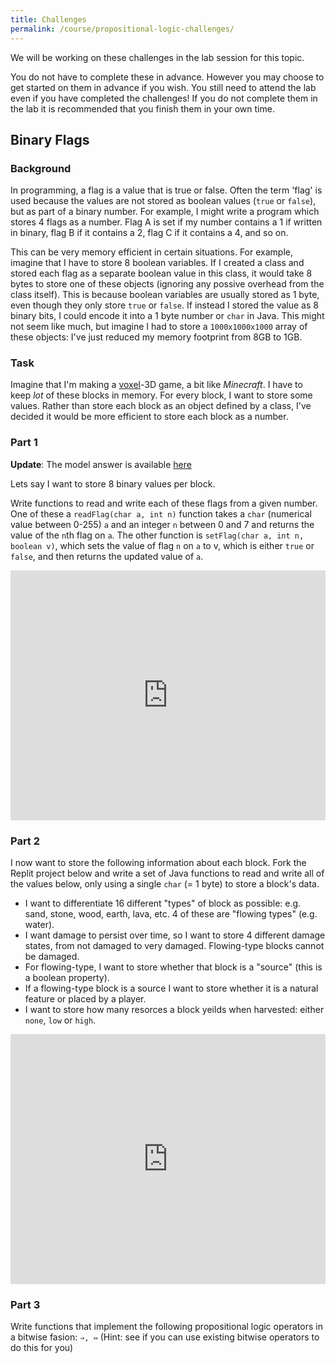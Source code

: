```yaml
---
title: Challenges
permalink: /course/propositional-logic-challenges/
---
```


We will be working on these challenges in the lab session for this topic.

You do not have to complete these in advance. However you may choose to get started on them in advance if you wish. You still need to attend the lab even if you have completed the challenges! If you do not complete them in the lab it is recommended that you finish them in your own time.

## Binary Flags

### Background

In programming, a flag is a value that is true or false. Often the term 'flag' is used because the values are not stored as boolean values (`true` or `false`), but as part of a binary number. For example, I might write a program which stores 4 flags as a number. Flag A is set if my number contains a 1 if written in binary, flag B if it contains a 2, flag C if it contains a 4, and so on.

This can be very memory efficient in certain situations. For example, imagine that I have to store 8 boolean variables. If I created a class and stored each flag as a separate boolean value in this class, it would take 8 bytes to store one of these objects (ignoring any possive overhead from the class itself). This is because boolean variables are usually stored as 1 byte, even though they only store `true` or `false`. If instead I stored the value as 8 binary bits, I could encode it into a 1 byte number or `char` in Java. This might not seem like much, but imagine I had to store a `1000x1000x1000` array of these objects: I've just reduced my memory footprint from 8GB to 1GB.

### Task

Imagine that I'm making a [voxel](https://en.wikipedia.org/wiki/Voxel)-3D game, a bit like _Minecraft_. I have to keep _lot_ of these blocks in memory. For every block, I want to store some values. Rather than store each block as an object defined by a class, I've decided it would be more efficient to store each block as a number.

### Part 1

**Update**: The model answer is available [here](https://repl.it/@davidgundry/MathsForCSPropositionalLogicChallengeJava-ModelAnswer)

Lets say I want to store 8 binary values per block.

Write functions to read and write each of these flags from a given number. One of these a `readFlag(char a, int n)` function takes a `char` (numerical value between 0-255) `a` and an integer `n` between 0 and 7 and returns the value of the `n`th flag on `a`. The other function is `setFlag(char a, int n, boolean v)`, which sets the value of flag `n` on `a` to v, which is either `true` or `false`, and then returns the updated value of `a`.

<iframe height="400px" width="100%" src="https://repl.it/@davidgundry/MathsForCSPropositionalLogicChallengeJava?lite=true" scrolling="no" frameborder="no" allowtransparency="true" allowfullscreen="true" sandbox="allow-forms allow-pointer-lock allow-popups allow-same-origin allow-scripts allow-modals"></iframe>

### Part 2

I now want to store the following information about each block. Fork the Replit project below and write a set of Java functions to read and write all of the values below, only using a single `char` (= 1 byte) to store a block's data.

* I want to differentiate 16 different "types" of block as possible: e.g. sand, stone, wood, earth, lava, etc. 4 of these are "flowing types" (e.g. water).
* I want damage to persist over time, so I want to store 4 different damage states, from not damaged to very damaged. Flowing-type blocks cannot be damaged.
* For flowing-type, I want to store whether that block is a "source" (this is a boolean property).
* If a flowing-type block is a source I want to store whether it is a natural feature or placed by a player.
* I want to store how many resorces a block yeilds when harvested: either `none`, `low` or `high`.

<iframe height="400px" width="100%" src="https://repl.it/@davidgundry/MathsForCSPropositionalLogicChallengePart2?lite=true" scrolling="no" frameborder="no" allowtransparency="true" allowfullscreen="true" sandbox="allow-forms allow-pointer-lock allow-popups allow-same-origin allow-scripts allow-modals"></iframe>

### Part 3

Write functions that implement the following propositional logic operators in a bitwise fasion: `⇒, ⇔` (Hint: see if you can use existing bitwise operators to do this for you)

